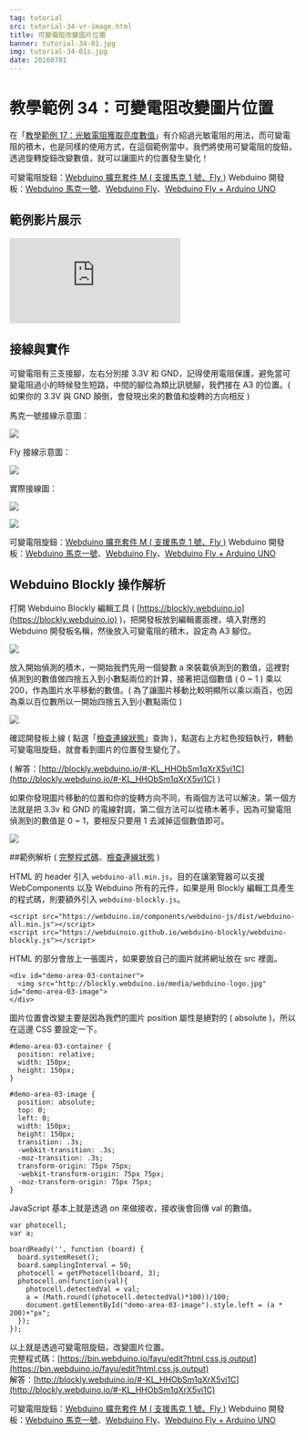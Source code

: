 ```yaml
---
tag: tutorial
src: tutorial-34-vr-image.html
title: 可變電阻改變圖片位置
banner: tutorial-34-01.jpg
img: tutorial-34-01s.jpg
date: 20160701
---
```


<!-- @@master  = ../../_layout.html-->

<!-- @@block  =  meta-->

<title>教學範例 34：可變電阻改變圖片位置 :::: Webduino = Web × Arduino</title>

<meta name="description" content="在「教學範例 17：光敏電阻獲取亮度數值」有介紹過光敏電阻的用法，而可變電阻的積木，也是同樣的使用方式，在這個範例當中，我們將使用可變電阻的旋鈕，透過旋轉旋鈕改變數值，就可以讓圖片的位置發生變化！">

<meta itemprop="description" content="在「教學範例 17：光敏電阻獲取亮度數值」有介紹過光敏電阻的用法，而可變電阻的積木，也是同樣的使用方式，在這個範例當中，我們將使用可變電阻的旋鈕，透過旋轉旋鈕改變數值，就可以讓圖片的位置發生變化！">

<meta property="og:description" content="在「教學範例 17：光敏電阻獲取亮度數值」有介紹過光敏電阻的用法，而可變電阻的積木，也是同樣的使用方式，在這個範例當中，我們將使用可變電阻的旋鈕，透過旋轉旋鈕改變數值，就可以讓圖片的位置發生變化！">

<link rel="canonical" href="https://tutorials.webduino.io/zh-tw/docs/basic/sensor/pot.html">

<meta property="og:title" content="教學範例 34：可變電阻改變圖片位置" >

<meta property="og:url" content="https://webduino.io/tutorials/tutorial-34-vr-image.html">

<meta property="og:image" content="https://webduino.io/img/tutorials/tutorial-34-01s.jpg">

<meta itemprop="image" content="https://webduino.io/img/tutorials/tutorial-34-01s.jpg">

<include src="../_include-tutorials.html"></include>

<!-- @@close-->

<!-- @@block  =  preAndNext-->

<include src="../_include-tutorials-content.html"></include>

<!-- @@close-->

<!-- @@block  =  tutorials-->

# 教學範例 34：可變電阻改變圖片位置

在「[教學範例 17：光敏電阻獲取亮度數值](https://webduino.io/tutorials/tutorial-17-photocell.html)」有介紹過光敏電阻的用法，而可變電阻的積木，也是同樣的使用方式，在這個範例當中，我們將使用可變電阻的旋鈕，透過旋轉旋鈕改變數值，就可以讓圖片的位置發生變化！ 

<div class="buy-this">
	<span>可變電阻旋鈕：<a href="https://webduino.io/buy/webduino-expansion-m.html" target="_blank">Webduino 擴充套件 M ( 支援馬克 1 號、Fly )</a></span>
	<span>Webduino 開發板：<a href="https://webduino.io/buy/component-webduino-v1.html" target="_blank">Webduino 馬克一號</a>、<a href="https://webduino.io/buy/component-webduino-fly.html" target="_blank">Webduino Fly</a>、<a href="https://webduino.io/buy/component-webduino-uno-fly.html" target="_blank">Webduino Fly + Arduino UNO</a></span>
</div>

## 範例影片展示

<iframe class="youtube" src="https://www.youtube.com/embed/Q5ErAOdnfCo" frameborder="0" allowfullscreen></iframe>

## 接線與實作

可變電阻有三支接腳，左右分別接 3.3V 和 GND，記得使用電阻保護，避免當可變電阻過小的時候發生短路，中間的腳位為類比訊號腳，我們接在 A3 的位置。( 如果你的 3.3V 與 GND 顛倒，會發現出來的數值和旋轉的方向相反 )

馬克一號接線示意圖：

![](../img/tutorials/tutorial-34-02.jpg)

Fly 接線示意圖：

![](../img/tutorials/tutorial-34-02-fly.jpg)

實際接線圖：

![](../img/tutorials/tutorial-34-03.jpg)

![](../img/tutorials/tutorial-34-04.jpg)

<div class="buy-this">
	<span>可變電阻旋鈕：<a href="https://webduino.io/buy/webduino-expansion-m.html" target="_blank">Webduino 擴充套件 M ( 支援馬克 1 號、Fly )</a></span>
	<span>Webduino 開發板：<a href="https://webduino.io/buy/component-webduino-v1.html" target="_blank">Webduino 馬克一號</a>、<a href="https://webduino.io/buy/component-webduino-fly.html" target="_blank">Webduino Fly</a>、<a href="https://webduino.io/buy/component-webduino-uno-fly.html" target="_blank">Webduino Fly + Arduino UNO</a></span>
</div>

## Webduino Blockly 操作解析

打開 Webduino Blockly 編輯工具 ( [https://blockly.webduino.io](https://blockly.webduino.io) )，把開發板放到編輯畫面裡，填入對應的 Webduino 開發板名稱，然後放入可變電阻的積木，設定為 A3 腳位。

![](../img/tutorials/tutorial-34-05.jpg)

放入開始偵測的積木，一開始我們先用一個變數 a 來裝載偵測到的數值，這裡對偵測到的數值做四捨五入到小數點兩位的計算，接著把這個數值 ( 0 ~ 1 ) 乘以 200，作為圖片水平移動的數值。( 為了讓圖片移動比較明顯所以乘以兩百，也因為乘以百位數所以一開始四捨五入到小數點兩位 )

![](../img/tutorials/tutorial-34-06.jpg)


確認開發板上線 ( 點選「[檢查連線狀態](https://webduino.io/device.html)」查詢 )，點選右上方紅色按鈕執行，轉動可變電阻旋鈕，就會看到圖片的位置發生變化了。

( 解答：[http://blockly.webduino.io/#-KL_HHObSm1qXrX5vi1C](http://blockly.webduino.io/#-KL_HHObSm1qXrX5vi1C) )

如果你發現圖片移動的位置和你的旋轉方向不同，有兩個方法可以解決，第一個方法就是把 3.3v 和 GND 的電線對調，第二個方法可以從積木著手，因為可變電阻偵測到的數值是 0 ~ 1，要相反只要用 1 去減掉這個數值即可。

![](../img/tutorials/tutorial-34-07.jpg)

##範例解析 ( [完整程式碼](https://bin.webduino.io/fayu/edit?html,css,js,output)、[檢查連線狀態](https://webduino.io/device.html) )

HTML 的 header 引入 `webduino-all.min.js`，目的在讓瀏覽器可以支援 WebComponents 以及 Webduino 所有的元件，如果是用 Blockly 編輯工具產生的程式碼，則要額外引入 `webduino-blockly.js`。

	<script src="https://webduino.io/components/webduino-js/dist/webduino-all.min.js"></script>
	<script src="https://webduinoio.github.io/webduino-blockly/webduino-blockly.js"></script>

HTML 的部分會放上一張圖片，如果要放自己的圖片就將網址放在 src 裡面。

	<div id="demo-area-03-container">
	  <img src="http://blockly.webduino.io/media/webduino-logo.jpg" id="demo-area-03-image">
	</div>

圖片位置會改變主要是因為我們的圖片 position 屬性是絕對的 ( absolute )，所以在這邊 CSS 要設定一下。

	#demo-area-03-container {
	  position: relative;
	  width: 150px;
	  height: 150px;
	}

	#demo-area-03-image {
	  position: absolute;
	  top: 0;
	  left: 0;
	  width: 150px;
	  height: 150px;
	  transition: .3s;
	  -webkit-transition: .3s;
	  -moz-transition: .3s;
	  transform-origin: 75px 75px;
	  -webkit-transform-origin: 75px 75px;
	  -moz-transform-origin: 75px 75px;
	}

JavaScript 基本上就是透過 on 來做接收，接收後會回傳 val 的數值。	

	var photocell;
	var a;

	boardReady('', function (board) {
	  board.systemReset();
	  board.samplingInterval = 50;
	  photocell = getPhotocell(board, 3);
	  photocell.on(function(val){
	    photocell.detectedVal = val;
	    a = (Math.round((photocell.detectedVal)*100))/100;
	    document.getElementById("demo-area-03-image").style.left = (a * 200)+"px";
	  });
	});

以上就是透過可變電阻旋鈕，改變圖片位置。   
完整程式碼：[https://bin.webduino.io/fayu/edit?html,css,js,output](https://bin.webduino.io/fayu/edit?html,css,js,output)  
解答：[http://blockly.webduino.io/#-KL_HHObSm1qXrX5vi1C](http://blockly.webduino.io/#-KL_HHObSm1qXrX5vi1C)

<div class="buy-this">
	<span>可變電阻旋鈕：<a href="https://webduino.io/buy/webduino-expansion-m.html" target="_blank">Webduino 擴充套件 M ( 支援馬克 1 號、Fly )</a></span>
	<span>Webduino 開發板：<a href="https://webduino.io/buy/component-webduino-v1.html" target="_blank">Webduino 馬克一號</a>、<a href="https://webduino.io/buy/component-webduino-fly.html" target="_blank">Webduino Fly</a>、<a href="https://webduino.io/buy/component-webduino-uno-fly.html" target="_blank">Webduino Fly + Arduino UNO</a></span>
</div>


<!-- @@close-->
